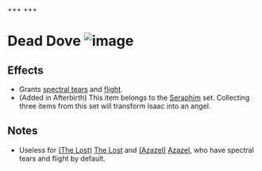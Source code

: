 +++
+++

 # Dead Dove ![image](/image/Dead_Dove.png) 

Effects
---------


* Grants [spectral tears](/wiki/Spectral_tears "Spectral tears") and [flight](/wiki/Flight "Flight").
* (Added in Afterbirth) This item belongs to the [Seraphim](/wiki/Seraphim_(Transformation) "Seraphim (Transformation)") set. Collecting three items from this set will transform Isaac into an angel.


Notes
-------


* Useless for  [(The Lost)](/wiki/The_Lost "The Lost") [The Lost](/wiki/The_Lost "The Lost") and  [(Azazel)](/wiki/Azazel "Azazel") [Azazel](/wiki/Azazel "Azazel"), who have spectral tears and flight by default.


